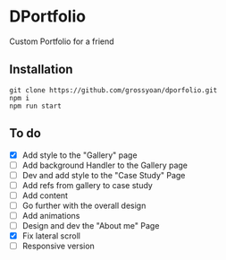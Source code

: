 # DPortfolio

Custom Portfolio for a friend

## Installation

```
git clone https://github.com/grossyoan/dporfolio.git
npm i
npm run start
```

## To do

- [x] Add style to the "Gallery" page
- [ ] Add background Handler to the Gallery page
- [ ] Dev and add style to the "Case Study" Page
- [ ] Add refs from gallery to case study
- [ ] Add content
- [ ] Go further with the overall design
- [ ] Add animations
- [ ] Design and dev the "About me" Page
- [x] Fix lateral scroll
- [ ] Responsive version
